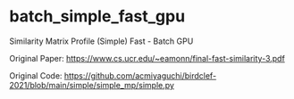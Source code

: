 # batch_simple_fast_gpu
Similarity Matrix Profile (Simple) Fast - Batch GPU 

Original Paper: https://www.cs.ucr.edu/~eamonn/final-fast-similarity-3.pdf

Original Code: https://github.com/acmiyaguchi/birdclef-2021/blob/main/simple/simple_mp/simple.py
